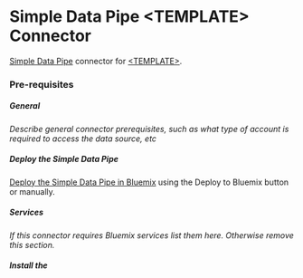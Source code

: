# Simple Data Pipe &lt;TEMPLATE&gt; Connector 

[Simple Data Pipe](https://developer.ibm.com/clouddataservices/simple-data-pipe/) connector for [&lt;TEMPLATE&gt;](http://<ADD_DATA_SOURCE_URL>/).

### Pre-requisites

##### General 
 _Describe general connector prerequisites, such as what type of account is required to access the data source, etc_

##### Deploy the Simple Data Pipe

 [Deploy the Simple Data Pipe in Bluemix](https://github.com/ibm-cds-labs/simple-data-pipe) using the Deploy to Bluemix button or manually.

##### Services
_If this connector requires Bluemix services list them here. Otherwise remove this section._

##### Install the <TEMPLATE> connector

Install the connector using [these instructions](https://github.com/ibm-cds-labs/simple-data-pipe/wiki/Installing-a-Simple-Data-Pipe-Connector) into the Simple Data Pipe.  

##### Enable OAuth support and collect connectivity information
 _Describe where the user can find &lt;TEMPLATE&gt; specific oAuth information._

### Using the &lt;TEMPLATE&gt; Connector 

 _Describe how to use &lt;TEMPLATE&gt; in Simple Data Pipe_

#### License 

Copyright [2016] IBM Cloud Data Services

Licensed under the Apache License, Version 2.0 (the "License");
you may not use this file except in compliance with the License.
You may obtain a copy of the License at

    http://www.apache.org/licenses/LICENSE-2.0

Unless required by applicable law or agreed to in writing, software
distributed under the License is distributed on an "AS IS" BASIS,
WITHOUT WARRANTIES OR CONDITIONS OF ANY KIND, either express or implied.
See the License for the specific language governing permissions and
limitations under the License.

